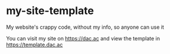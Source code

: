 # my-site-template

My website's crappy code, without my info, so anyone can use it

You can visit my site on https://dac.ac and view the template in https://template.dac.ac
